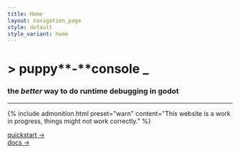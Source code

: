 ```yaml
---
title: Home
layout: navigation_page
style: default
style_variant: home
---
```


# **>** puppy**-**console **_** 
### the ***better*** way to do **runtime debugging** in **godot**

---

{% 
    include admonition.html
    preset="warn"
    content="This website is a work in progress, things might not work correctly."
%}

[quickstart ->](docs/installation)  
[docs ->](docs)

